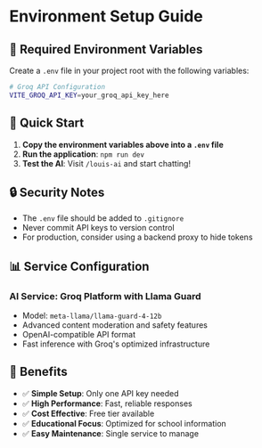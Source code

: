 # Environment Setup Guide

## 🔧 Required Environment Variables

Create a `.env` file in your project root with the following variables:

```bash
# Groq API Configuration
VITE_GROQ_API_KEY=your_groq_api_key_here
```

## 🚀 Quick Start

1. **Copy the environment variables above into a `.env` file**
2. **Run the application**: `npm run dev`
3. **Test the AI**: Visit `/louis-ai` and start chatting!

## 🔒 Security Notes

- The `.env` file should be added to `.gitignore`
- Never commit API keys to version control
- For production, consider using a backend proxy to hide tokens

## 📊 Service Configuration

### **AI Service: Groq Platform with Llama Guard**
- Model: `meta-llama/llama-guard-4-12b`
- Advanced content moderation and safety features
- OpenAI-compatible API format
- Fast inference with Groq's optimized infrastructure

## 🎯 Benefits

- ✅ **Simple Setup**: Only one API key needed
- ✅ **High Performance**: Fast, reliable responses
- ✅ **Cost Effective**: Free tier available
- ✅ **Educational Focus**: Optimized for school information
- ✅ **Easy Maintenance**: Single service to manage